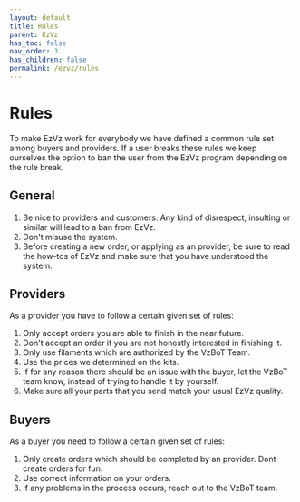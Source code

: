```yaml
---
layout: default
title: Rules
parent: EzVz
has_toc: false
nav_order: 3
has_children: false
permalink: /ezvz/rules
---
```


# Rules

To make EzVz work for everybody we have defined a common rule set among buyers and providers. If a user breaks these rules we keep ourselves the option to ban the user from the EzVz program depending on the rule break.

## General

1. Be nice to providers and customers. Any kind of disrespect, insulting or similar will lead to a ban from EzVz.
2. Don't misuse the system.
3. Before creating a new order, or applying as an provider, be sure to read the how-tos of EzVz and make sure that you have understood the system.

## Providers

As a provider you have to follow a certain given set of rules:

1. Only accept orders you are able to finish in the near future.
2. Don't accept an order if you are not honestly interested in finishing it.
3. Only use filaments which are authorized by the VzBoT Team.
4. Use the prices we determined on the kits.
5. If for any reason there should be an issue with the buyer, let the VzBoT team know, instead of trying to handle it by yourself.
6. Make sure all your parts that you send match your usual EzVz quality.

## Buyers

As a buyer you need to follow a certain given set of rules:

1. Only create orders which should be completed by an provider. Dont create orders for fun.
2. Use correct information on your orders.
3. If any problems in the process occurs, reach out to the VzBoT team.
